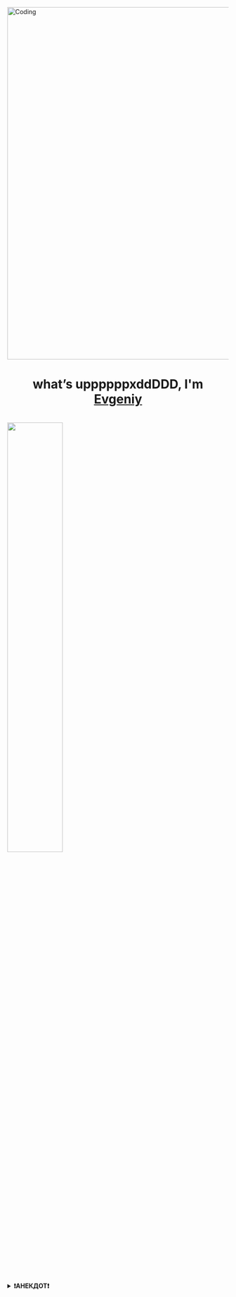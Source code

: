 <img align="top" width="800" alt="Coding" src="https://i.pinimg.com/originals/44/6c/0c/446c0ce580a8754d020a5a8ffe0c20ec.gif"><br>
<h1 align="center">​what’s uppppppxddDDD, I'm <a href="https://github.com/noscope096" target="_blank">Evgeniy</a></h1><br>
<a href="https://github.com/noscope096">
  <img height=50% align="center" src="https://github-readme-stats.vercel.app/api/top-langs/?username=noscope096&layout=compact&theme=dark" />
</a>
<details>
  <summary><strong>❗️АНЕКДОТ❗️</strong></summary>
  <p align="center">
    Улитка заходит в бар, но бармен заявляет: "У нас строгая политика в отношении улиток!" — и ногой выпихивает ее на улицу. Через неделю улитка возвращается в бар и говорит бармену: "Ну и нахуя ты это сделал!?"
    <br />
    <img src="https://img2.freepng.ru/20180708/itw/kisspng-smiley-emoticon-computer-icons-clip-art-joke-5b41ae5d2fea33.8496941415310311331963.jpg" alt="xdxdxd" width="200" />
  </p>
</details>
